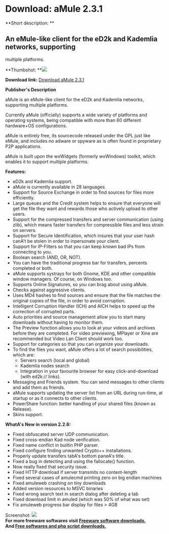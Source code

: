 # Download: aMule 2.3.1

**Short description: **

## An eMule-like client for the eD2k and Kademlia networks, supporting
multiple platforms.

  
**Thumbshot: **![](http://www.freewarefiles.com/screenshot/amule2_md.jpg)   
  
**Download link:** [Download aMule 2.3.1](http://freesoftwares.boysofts.com/AMule_program_52396.html)  
  

**Publisher's Description**  
  

aMule is an eMule-like client for the eD2k and Kademlia networks, supporting
multiple platforms.

Currently aMule (officially) supports a wide variety of platforms and
operating systems, being compatible with more than 60 different hardware+OS
configurations.

aMule is entirely free, its sourcecode released under the GPL just like eMule,
and includes no adware or spyware as is often found in proprietary P2P
applications.

aMule is built upon the wxWidgets (formerly wxWindows) toolkit, which enables
it to support multiple platforms.

**Features:**

  * eD2k and Kademlia support. 
  * aMule is currently available in 28 languages. 
  * Support for Source Exchange in order to find sources for files more efficiently. 
  * Large queues and the Credit system helps to ensure that everyone will get the file they want and rewards those who actively upload to other users. 
  * Support for the compressed transfers and server communication (using zlib), which means faster transfers for compressible files and less strain on servers. 
  * Support for Secure Identification, which insures that your user hash canA't be stolen in order to inpersonate your client. 
  * Support for IP-Filters so that you can keep known bad IPs from connecting to you. 
  * Boolean search (AND, OR, NOT). 
  * You can have the traditional progress bar for transfers, percents completed or both. 
  * aMule supports systrays for both Gnome, KDE and other compatible window managers. Of course, on Windows too. 
  * Supports Online Signatures, so you can brag about using aMule. 
  * Checks against aggressive clients. 
  * Uses MD4 hashes to find sources and ensure that the file matches the original copies of the file, in order to avoid corruption. 
  * Intelligent Corruption Handler (ICH) and AICH helps to speed up the correction of corrupted parts. 
  * Auto priorities and source management allow you to start many downloads without having to monitor them. 
  * The Preview function allows you to look at your videos and archives before they are completed. For video previewing, MPlayer or Xine are recommended but Video Lan Client should work too. 
  * Support for categories so that you can organize your downloads. 
  * To find the files you want, aMule offers a lot of search possibilities, which are: 
    * Servers search (local and global) 
    * Kademlia nodes search 
    * Integration in your favourite browser for easy click-and-download (with ed2k:// links). 
  * Messaging and Friends system. You can send messages to other clients and add them as friends. 
  * aMule supports updating the server list from an URL during run-time, at startup or as it connects to other clients. 
  * PowerShare function: better handling of your shared files (known as Release). 
  * Skins support. 

**WhatA's New in version 2.2.6:**

  * Fixed obfuscated server UDP communication. 
  * Fixed cross-endian Kad node verification. 
  * Fixed name conflict in builtin PHP parser. 
  * Fixed configure finding unwanted Crypto++ installations. 
  * Properly update transfers tabA's bottom paneA's title. 
  * Fixed a bug in detecting and using the fallocate() function. 
  * Now really fixed that security issue. 
  * Fixed HTTP download if server transmits no content-length 
  * Fixed several cases of amulecmd printing zero on big endian machines 
  * Fixed amuleweb crashing on tiny downloads 
  * Added version resources to MSVC binaries 
  * Fixed wrong search text in search dialog after deleting a tab 
  * Fixed download limit in amuled (which was 50% of what was set) 
  * Fix amuleweb progress bar display for files > 4GB 

  
  
Screenshot: ![](http://www.freewarefiles.com/screenshot/amule2.jpg)  
**For more freeware softwares visit [Freeware software downloads.](http://freesoftwares.boysofts.com/)**   
**And [Free softwares and php script downloads.](http://www.boysofts.com/)**

